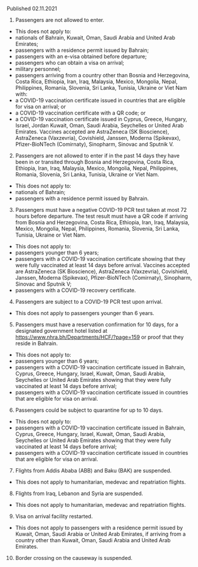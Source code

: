 Published 02.11.2021
1. Passengers are not allowed to enter.
- This does not apply to:
- nationals of Bahrain, Kuwait, Oman, Saudi Arabia and United Arab Emirates;
- passengers with a residence permit issued by Bahrain;
- passengers with an e-visa obtained before departure;
- passengers who can obtain a visa on arrival;
- military personnel;
- passengers arriving from a country other than Bosnia and Herzegovina, Costa Rica, Ethiopia, Iran, Iraq, Malaysia, Mexico, Mongolia, Nepal, Philippines, Romania, Slovenia, Sri Lanka, Tunisia, Ukraine or Viet Nam with:
- a COVID-19 vaccination certificate issued in countries that are eligible for visa on arrival; or
- a COVID-19 vaccination certificate with a QR code; or
- a COVID-19 vaccination certificate issued in Cyprus, Greece, Hungary, Israel, Jordan Kuwait, Oman, Saudi Arabia, Seychelles or United Arab Emirates.
Vaccines accepted are AstraZeneca (SK Bioscience), AstraZeneca (Vaxzevria), Covishield, Janssen, Moderna (Spikevax), Pfizer-BioNTech (Comirnaty), Sinopharm, Sinovac and Sputnik V.
2. Passengers are not allowed to enter if in the past 14 days they have been in or transited through Bosnia and Herzegovina, Costa Rica, Ethiopia, Iran, Iraq, Malaysia, Mexico, Mongolia, Nepal, Philippines, Romania, Slovenia, Sri Lanka, Tunisia, Ukraine or Viet Nam.
- This does not apply to:
- nationals of Bahrain;
- passengers with a residence permit issued by Bahrain.
3. Passengers must have a negative COVID-19 PCR test taken at most 72 hours before departure. The test result must have a QR code if arriving from Bosnia and Herzegovina, Costa Rica, Ethiopia, Iran, Iraq, Malaysia, Mexico, Mongolia, Nepal, Philippines, Romania, Slovenia, Sri Lanka, Tunisia, Ukraine or Viet Nam.
- This does not apply to:
- passengers younger than 6 years;
- passengers with a COVID-19 vaccination certificate showing that they were fully vaccinated at least 14 days before arrival. Vaccines accepted are AstraZeneca (SK Bioscience), AstraZeneca (Vaxzevria), Covishield, Janssen, Moderna (Spikevax), Pfizer-BioNTech (Comirnaty), Sinopharm, Sinovac and Sputnik V;
- passengers with a COVID-19 recovery certificate.
4. Passengers are subject to a COVID-19 PCR test upon arrival.
- This does not apply to passengers younger than 6 years.
5. Passengers must have a reservation confirmation for 10 days, for a designated government hotel listed at <a href="https://www.nhra.bh/Departments/HCF/?page=159">https://www.nhra.bh/Departments/HCF/?page=159</a> or proof that they reside in Bahrain.
- This does not apply to:
- passengers younger than 6 years;
- passengers with a COVID-19 vaccination certificate issued in Bahrain, Cyprus, Greece, Hungary, Israel, Kuwait, Oman, Saudi Arabia, Seychelles or United Arab Emirates showing that they were fully vaccinated at least 14 days before arrival;
- passengers with a COVID-19 vaccination certificate issued in countries that are eligible for visa on arrival.
6. Passengers could be subject to quarantine for up to 10 days.
- This does not apply to:
- passengers with a COVID-19 vaccination certificate issued in Bahrain, Cyprus, Greece, Hungary, Israel, Kuwait, Oman, Saudi Arabia, Seychelles or United Arab Emirates showing that they were fully vaccinated at least 14 days before arrival;
- passengers with a COVID-19 vaccination certificate issued in countries that are eligible for visa on arrival.
7. Flights from Addis Ababa (ABB) and Baku (BAK) are suspended.
- This does not apply to humanitarian, medevac and repatriation flights.
8. Flights from Iraq, Lebanon and Syria are suspended.
- This does not apply to humanitarian, medevac and repatriation flights.
9. Visa on arrival facility restarted.
- This does not apply to passengers with a residence permit issued by Kuwait, Oman, Saudi Arabia or United Arab Emirates, if arriving from a country other than Kuwait, Oman, Saudi Arabia and United Arab Emirates.
10. Border crossing on the causeway is suspended.